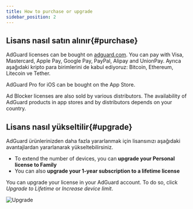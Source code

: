 ```yaml
---
title: How to purchase or upgrade
sidebar_position: 2
---
```


## Lisans nasıl satın alınır{#purchase}

AdGuard licenses can be bought on [adguard.com](https://adguard.com/license.html). You can pay with Visa, Mastercard, Apple Pay, Google Pay, PayPal, Alipay and UnionPay. Ayrıca aşağıdaki kripto para birimlerini de kabul ediyoruz: Bitcoin, Ethereum, Litecoin ve Tether.

AdGuard Pro for iOS can be bought on the App Store.

Ad Blocker licenses are also sold by various distributors. The availability of AdGuard products in app stores and by distributors depends on your country.

## Lisans nasıl yükseltilir{#upgrade}

AdGuard ürünlerinizden daha fazla yararlanmak için lisansınızı aşağıdaki avantajlardan yararlanarak yükseltebilirsiniz.

- To extend the number of devices, you can **upgrade your Personal license to Family**
- You can also **upgrade your 1-year subscription to a lifetime license**

You can upgrade your license in your AdGuard account. To do so, click *Upgrade to Lifetime* or *Increase device limit*.

![Upgrade](https://cdn.adtidy.org/content/kb/ad_blocker/general/newaccount-upgrade.png)
